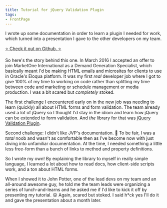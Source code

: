 ```yaml
---
title: Tutorial for jQuery Validation Plugin
tags:
- FrontPage
---
```


I wrote up some documentation in order to learn a plugin I needed for work, which turned into a presentation I gave to the other developers on my team.

[⭐  Check it out on Github. ⭐](https://github.com/timothyjellison/jquery-validation-plugin-tutorial)

So here's the story behind this one. In March 2016 I accepted an offer to join MarketOne International as a Demand Generation Specialist, which basically meant I'd be making HTML emails and microsites for clients to use in Oracle's Eloqua platform. It was my first *real* developer job where I got to give 100% of my time to working on code rather than splitting my time between code and marketing or schedule management or media production. I was a bit scared but *completely* stoked. 

The first challenge I encountered early on in the new job was needing to learn (quickly) all about HTML forms and form validation. The team already used a lot of jQuery so I thought I'd stay in the idiom and learn how jQuery can be extended to form validation. And *the* library for that was [jQuery Validation Plugin](https://jqueryvalidation.org/).

Second challenge: I didn't like JVP's documentation. 😬  To be fair, I was a *total* noob and wasn't as comfortable then as I've become now with just diving into unfamiliar documentation. At the time, I needed something a little less free-form than a bunch of links to method and property definitions. 

So I wrote my own! By explaining the library to myself in really simple language, I learned a lot about how to read docs, how client-side scripts work, and a ton about HTML forms. 

When I showed it to John Potter, one of the lead devs on my team and an all-around awesome guy, he told me the team leads were organizing a series of lunch-and-learns and he asked me if I'd like to kick it off by presenting my tutorial. 😲  Again, scared but stoked. I said h\*ck yes I'll do it and gave the presentation about a month later.